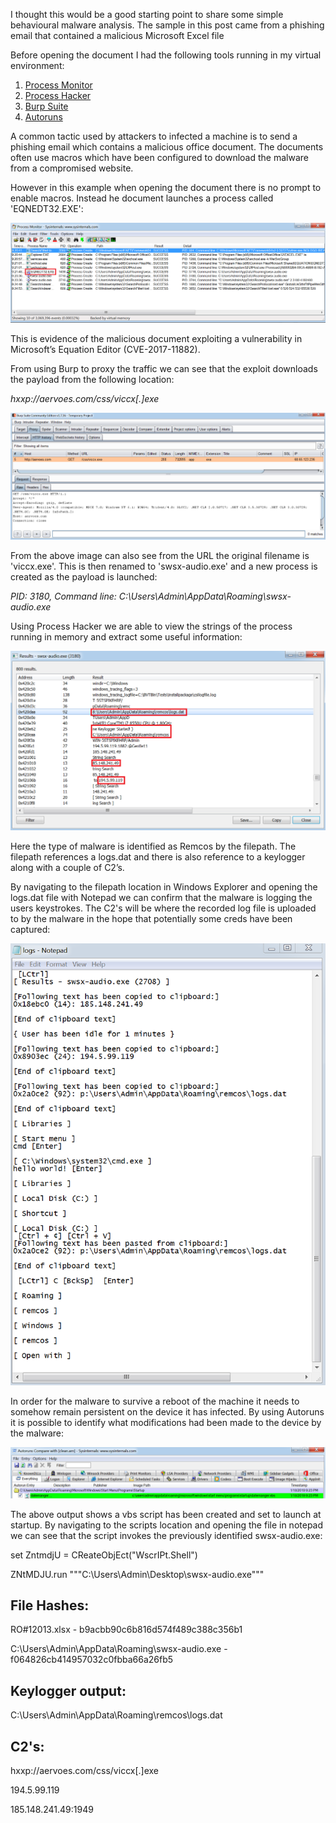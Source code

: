 I thought this would be a good starting point to share some simple behavioural malware analysis. The sample in this post came from a phishing email that contained a malicious Microsoft Excel file

Before opening the document I had the following tools running in my virtual environment:

1. [Process Monitor](https://docs.microsoft.com/en-us/sysinternals/downloads/procmon)
2. [Process Hacker](https://processhacker.sourceforge.io/downloads.php)
3. [Burp Suite](https://portswigger.net/burp/communitydownload)
4. [Autoruns](https://docs.microsoft.com/en-us/sysinternals/downloads/autoruns)

A common tactic used by attackers to infected a machine is to send a phishing email which contains a malicious office document. The documents often use macros which have been configured to download the malware from a compromised website.

However in this example when opening the document there is no prompt to enable macros. Instead he document launches a process called 'EQNEDT32.EXE':

![Procmon](/images/remcos/remcos_ph.png)

This is evidence of the malicious document exploiting a vulnerability in Microsoft’s Equation Editor (CVE-2017-11882).

From using Burp to proxy the traffic we can see that the exploit downloads the payload from the following location:

_hxxp://aervoes.com/css/viccx[.]exe_

![Burp](/images/remcos/burp.png)

From the above image can also see from the URL the original filename is 'viccx.exe'. This is then renamed to 'swsx-audio.exe' and a new process is created as the payload is launched:

_PID: 3180, Command line: C:\Users\Admin\AppData\Roaming\swsx-audio.exe_

Using Process Hacker we are able to view the strings of the process running in memory and extract some useful information:

![Strings](/images/remcos/remcos.png)

Here the type of malware is identified as Remcos by the filepath. The filepath references a logs.dat and there is also reference to a keylogger along with a couple of C2’s.

By navigating to the filepath location in Windows Explorer and opening the logs.dat file with Notepad we can confirm that the malware is logging the users keystrokes. The C2's will be where the recorded log file is uploaded to by the malware in the hope that potentially some creds have been captured:

![Keylogger](/images/remcos/log.png)

In order for the malware to survive a reboot of the machine it needs to somehow remain persistent on the device it has infected.
By using Autoruns it is possible to identify what modifications had been made to the device by the malware:
 
![Persistence](/images/remcos/persistence.png)

The above output shows a vbs script has been created and set to launch at startup. By navigating to the scripts location and opening the file in notepad we can see that the script invokes the previously identified swsx-audio.exe:

set ZntmdjU = CReateObjEct("WscrIPt.Shell")

ZNtMDJU.run """C:\Users\Admin\Desktop\swsx-audio.exe"""
  
## File Hashes:
RO#12013.xlsx - b9acbb90c6b816d574f489c388c356b1

C:\Users\Admin\AppData\Roaming\swsx-audio.exe - f064826cb414957032c0fbba66a26fb5

## Keylogger output:
C:\Users\Admin\AppData\Roaming\remcos\logs.dat

## C2's:
hxxp://aervoes.com/css/viccx[.]exe

194.5.99.119

185.148.241.49:1949
